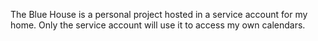 The Blue House is a personal project hosted in a service account for my home. Only the service account will use it to access my own calendars.
